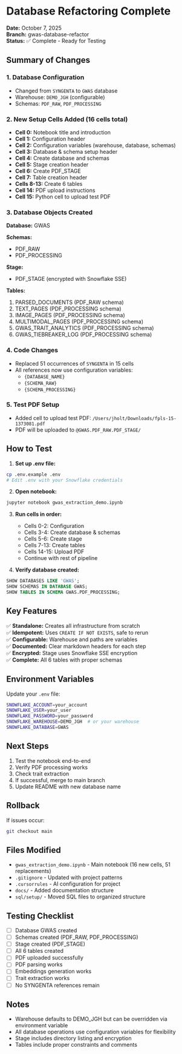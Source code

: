 # Database Refactoring Complete

**Date:** October 7, 2025  
**Branch:** gwas-database-refactor  
**Status:** ✅ Complete - Ready for Testing

## Summary of Changes

### 1. Database Configuration
- Changed from `SYNGENTA` to `GWAS` database
- Warehouse: `DEMO_JGH` (configurable)
- Schemas: `PDF_RAW`, `PDF_PROCESSING`

### 2. New Setup Cells Added (16 cells total)
- **Cell 0:** Notebook title and introduction
- **Cell 1:** Configuration header
- **Cell 2:** Configuration variables (warehouse, database, schemas)
- **Cell 3:** Database & schema setup header
- **Cell 4:** Create database and schemas
- **Cell 5:** Stage creation header  
- **Cell 6:** Create PDF_STAGE
- **Cell 7:** Table creation header
- **Cells 8-13:** Create 6 tables
- **Cell 14:** PDF upload instructions
- **Cell 15:** Python cell to upload test PDF

### 3. Database Objects Created
**Database:** GWAS

**Schemas:**
- PDF_RAW
- PDF_PROCESSING

**Stage:**
- PDF_STAGE (encrypted with Snowflake SSE)

**Tables:**
1. PARSED_DOCUMENTS (PDF_RAW schema)
2. TEXT_PAGES (PDF_PROCESSING schema)
3. IMAGE_PAGES (PDF_PROCESSING schema)
4. MULTIMODAL_PAGES (PDF_PROCESSING schema)
5. GWAS_TRAIT_ANALYTICS (PDF_PROCESSING schema)
6. GWAS_TIEBREAKER_LOG (PDF_PROCESSING schema)

### 4. Code Changes
- Replaced 51 occurrences of `SYNGENTA` in 15 cells
- All references now use configuration variables:
  - `{DATABASE_NAME}`
  - `{SCHEMA_RAW}`
  - `{SCHEMA_PROCESSING}`

### 5. Test PDF Setup
- Added cell to upload test PDF: `/Users/jholt/Downloads/fpls-15-1373081.pdf`
- PDF will be uploaded to `@GWAS.PDF_RAW.PDF_STAGE/`

## How to Test

1. **Set up .env file:**
```bash
cp .env.example .env
# Edit .env with your Snowflake credentials
```

2. **Open notebook:**
```bash
jupyter notebook gwas_extraction_demo.ipynb
```

3. **Run cells in order:**
   - Cells 0-2: Configuration
   - Cells 3-4: Create database & schemas
   - Cells 5-6: Create stage
   - Cells 7-13: Create tables
   - Cells 14-15: Upload PDF
   - Continue with rest of pipeline

4. **Verify database created:**
```sql
SHOW DATABASES LIKE 'GWAS';
SHOW SCHEMAS IN DATABASE GWAS;
SHOW TABLES IN SCHEMA GWAS.PDF_PROCESSING;
```

## Key Features

✅ **Standalone:** Creates all infrastructure from scratch  
✅ **Idempotent:** Uses `CREATE IF NOT EXISTS`, safe to rerun  
✅ **Configurable:** Warehouse and paths are variables  
✅ **Documented:** Clear markdown headers for each step  
✅ **Encrypted:** Stage uses Snowflake SSE encryption  
✅ **Complete:** All 6 tables with proper schemas

## Environment Variables

Update your `.env` file:
```bash
SNOWFLAKE_ACCOUNT=your_account
SNOWFLAKE_USER=your_user
SNOWFLAKE_PASSWORD=your_password
SNOWFLAKE_WAREHOUSE=DEMO_JGH  # or your warehouse
SNOWFLAKE_DATABASE=GWAS
```

## Next Steps

1. Test the notebook end-to-end
2. Verify PDF processing works
3. Check trait extraction
4. If successful, merge to main branch
5. Update README with new database name

## Rollback

If issues occur:
```bash
git checkout main
```

## Files Modified

- `gwas_extraction_demo.ipynb` - Main notebook (16 new cells, 51 replacements)
- `.gitignore` - Updated with project patterns
- `.cursorrules` - AI configuration for project
- `docs/` - Added documentation structure
- `sql/setup/` - Moved SQL files to organized structure

## Testing Checklist

- [ ] Database GWAS created
- [ ] Schemas created (PDF_RAW, PDF_PROCESSING)
- [ ] Stage created (PDF_STAGE)
- [ ] All 6 tables created
- [ ] PDF uploaded successfully
- [ ] PDF parsing works
- [ ] Embeddings generation works
- [ ] Trait extraction works
- [ ] No SYNGENTA references remain

## Notes

- Warehouse defaults to DEMO_JGH but can be overridden via environment variable
- All database operations use configuration variables for flexibility
- Stage includes directory listing and encryption
- Tables include proper constraints and comments
